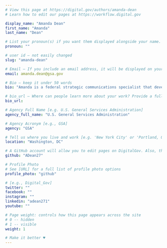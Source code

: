 ```yaml
---
# View this page at https://digital.gov/authors/amanda-dean
# Learn how to edit our pages at https://workflow.digital.gov

display_name: "Amanda Dean"
first_name: "Amanda"
last_name: "Dean"

# List your pronoun(s) if you want them displayed alongside your name. If blank, we'll use just your name. Learn more http://mypronouns.org
pronoun: ""

# user id — not easily changed
slug: "amanda-dean"

# Email — If you include an email address, it will be displayed on your profile page
email: amanda.dean@gsa.gov

# Bio — keep it under 50 words
bio: "Amanda is a federal strategic communications specialist that develops clear, simple, user-focused communications for her GSA tech clients in Washington, DC."

# bio_url — Where can people learn more about your work? Provide a full URL [e.g. 'https://www.example.gov/']
bio_url:

# Agency Full Name [e.g. U.S. General Services Administration]
agency_full_name: "U.S. General Services Administration"

# Agency Acronym [e.g., GSA]
agency: "GSA"

# Tell us where you live and work [e.g. 'New York City' or 'Portland, OR']
location: "Washington, DC"

# A GitHub account will allow you to edit pages on DigitalGov. Also, the image used in your GitHub account can be used to populate your digital.gov profile photo. Learn more about getting a Github account at [URL]
github: "ADean27"

# Profile Photo
# See [URL] for a full list of profile photo options
profile_photo: "github"

# [e.g., Digital_Gov]
twitter: ""
facebook: ""
instagram: ""
linkedin: "adean271"
youtube: ""

# Page weight: controls how this page appears across the site
# 0 -- hidden
# 1 -- visible
weight: 1

# Make it better ♥
---
```

